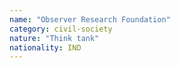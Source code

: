 ```yaml
---
name: "Observer Research Foundation"
category: civil-society
nature: "Think tank"
nationality: IND
---
```

